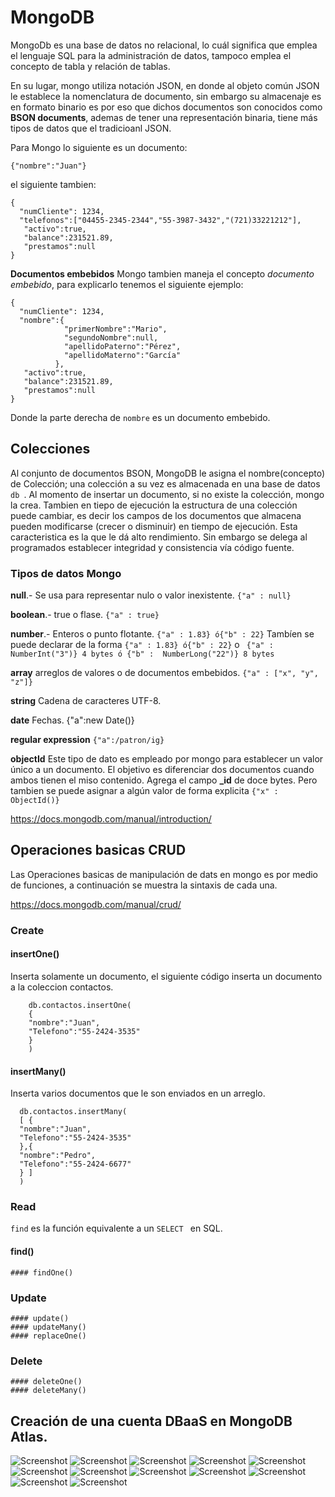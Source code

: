 # MongoDB
MongoDb es una base de datos no relacional, lo cuál significa que emplea el lenguaje SQL para la administración de datos, tampoco emplea el concepto de tabla y relación de tablas.

En su lugar, mongo utiliza notación JSON, en donde al objeto común JSON le establece la nomenclatura de documento, sin embargo su almacenaje es en formato binario es por eso que dichos documentos son conocidos como **BSON documents**, ademas de tener una representación binaria, tiene más tipos de datos que el tradicioanl JSON.

Para Mongo lo siguiente es un documento:


```
{"nombre":"Juan"}
```

el siguiente tambien:
```
{
  "numCliente": 1234,
  "telefonos":["04455-2345-2344","55-3987-3432","(721)33221212"],
   "activo":true,
   "balance":231521.89,
   "prestamos":null
}
```

**Documentos embebidos**
Mongo tambien maneja el concepto *documento embebido*, para explicarlo tenemos el siguiente ejemplo:
```
{
  "numCliente": 1234,
  "nombre":{
            "primerNombre":"Mario",
            "segundoNombre":null,
            "apellidoPaterno":"Pérez",
            "apellidoMaterno":"García"
          },
   "activo":true,
   "balance":231521.89,
   "prestamos":null
}
```
Donde la parte derecha de ``` nombre ``` es un documento embebido.

## Colecciones
Al conjunto de documentos BSON, MongoDB le asigna el nombre(concepto) de Colección; una colección a su vez es almacenada en una base de datos ```db ```.
Al momento de insertar un documento, si no existe la colección, mongo la crea. Tambien en tiepo de ejecución la estructura de una colección puede cambiar, es decir los campos de los documentos que almacena pueden modificarse (crecer o disminuir) en tiempo de ejecución. Esta caracteristica es la que le dá alto rendimiento. Sin embargo se delega al programados establecer integridad y consistencia vía código fuente.


### Tipos de datos Mongo
**null**.- Se usa para representar nulo o valor inexistente. ``` {"a" : null} ```

**boolean**.- true o flase. ``` {"a" : true} ```

**number**.- Enteros o punto flotante. ``` {"a" : 1.83} ó{"b" : 22} ```
Tambíen se puede declarar de la forma ``` {"a" : 1.83} ó{"b" : 22} ``` o ``` {"a" : NumberInt("3")} 4 bytes ó {"b" :  NumberLong("22")} 8 bytes```

**array** arreglos de valores o de documentos embebidos. ``` {"a" : ["x", "y", "z"]} ```

**string** Cadena de caracteres UTF-8.

**date** Fechas. {"a":new Date()}

**regular expression** ``` {"a":/patron/ig} ```

**objectId** Este tipo de dato es empleado por mongo para establecer un valor único a un documento. El objetivo es diferenciar dos documentos cuando  ambos tienen el miso contenido. Agrega el campo **_id** de doce bytes.
Pero tambien se puede asignar  a algún valor de forma explicita ``` {"x" : ObjectId()} ```

https://docs.mongodb.com/manual/introduction/

## Operaciones basicas CRUD
Las Operaciones basicas de manipulación de dats en mongo es por medio de funciones, a continuación se muestra la sintaxis de cada una.

https://docs.mongodb.com/manual/crud/
  ### Create

  #### insertOne()
  Inserta solamente un documento, el siguiente código inserta un documento a la coleccion contactos.

  ```
      db.contactos.insertOne(
      {
      "nombre":"Juan",
      "Telefono":"55-2424-3535"
      }
      )
  ```

  #### insertMany()
  Inserta varios documentos que le son enviados en un arreglo.

  ```
    db.contactos.insertMany(
    [ {
    "nombre":"Juan",
    "Telefono":"55-2424-3535"
    },{
    "nombre":"Pedro",
    "Telefono":"55-2424-6677"
    } ]
    )
  ```

  ### Read
  ```find``` es la función equivalente a un ```SELECT ``` en SQL.
  #### find()

    #### findOne()
  ### Update
    #### update()
    #### updateMany()
    #### replaceOne()
  ### Delete
    #### deleteOne()
    #### deleteMany()
## Creación de una cuenta DBaaS en MongoDB Atlas.

![Screenshot](image1.PNG)
![Screenshot](image2.PNG)
![Screenshot](image3.PNG)
![Screenshot](image4.PNG)
![Screenshot](image5.PNG)
![Screenshot](image6.PNG)
![Screenshot](image7.PNG)
![Screenshot](image8.PNG)
![Screenshot](image9PNG)
![Screenshot](image10.PNG)
![Screenshot](image11.PNG)
![Screenshot](image12.PNG)
